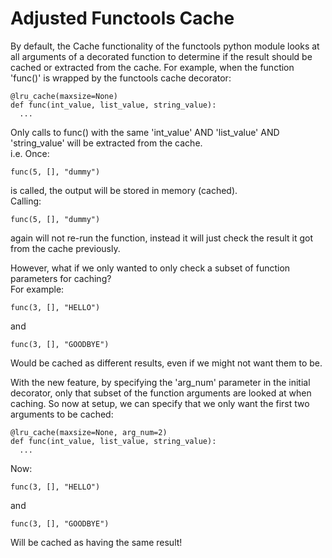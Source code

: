 ﻿# Adjusted Functools Cache

By default, the Cache functionality of the functools python module looks at all arguments of a decorated function to determine if the result should be cached or extracted from the cache. 
For example, when the function 'func()' is wrapped by the functools cache decorator:

```
@lru_cache(maxsize=None)  
def func(int_value, list_value, string_value):
  ...
```

Only calls to func() with the same 'int_value' AND 'list_value' AND 'string_value' will be extracted from the cache.  
i.e. Once:
  ```
  func(5, [], "dummy")
  ```
is called, the output will be stored in memory (cached).  
Calling:
  ```
  func(5, [], "dummy")
  ```
again will not re-run the function, instead it will just check the result it got from the cache previously.


However, what if we only wanted to only check a subset of function parameters for caching?  
For example:
  ```
  func(3, [], "HELLO")
  ```
and
  ```
  func(3, [], "GOODBYE")
  ```
Would be cached as different results, even if we might not want them to be. 

With the new feature, by specifying the 'arg_num' parameter in the initial decorator, only that subset of the function arguments are looked at when caching. So now at setup, we can specify that we only want the first two arguments to be cached:

```
@lru_cache(maxsize=None, arg_num=2)  
def func(int_value, list_value, string_value):
  ...
```

Now:
  ```
  func(3, [], "HELLO")
  ```
and
  ```
  func(3, [], "GOODBYE")
  ```
Will be cached as having the same result!
